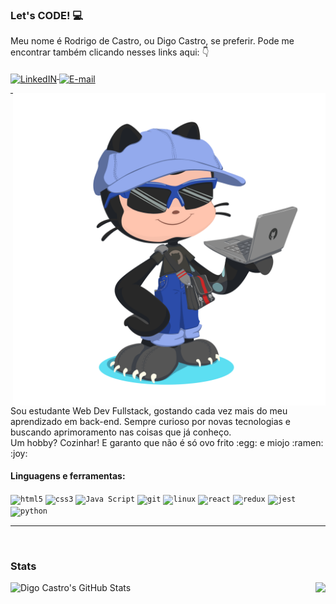 ### Let's CODE! :computer:

Meu nome é Rodrigo de Castro, ou Digo Castro, se preferir.
Pode me encontrar também clicando nesses links aqui: :point_down:
<p align="left">
<a target="_blank" href="https://www.linkedin.com/in/dev-rodrigocastro/">
  <img align="middle" alt="LinkedIN" width="38px" src="https://image.flaticon.com/icons/svg/1384/1384014.svg" />
</a>
<a target="_blank" href="mailto:dygo.castro@gmail.com">
  <img align="middle" alt="E-mail" width="38px" src="https://image.flaticon.com/icons/svg/95/95627.svg" />
</a>
</p>
  <img align="right" alt="my octocat" width="500px" src="https://github.com/Digo-Castro/Digo-Castro/blob/main/digo-castro-octocat.png" />
</p>
<hr>
Sou estudante Web Dev Fullstack, gostando cada vez mais do meu aprendizado em back-end. Sempre curioso por novas tecnologias e buscando aprimoramento nas coisas que já conheço.
<br>
Um hobby? Cozinhar! E garanto que não é só ovo frito :egg: e miojo :ramen: :joy:
<br>

#### Linguagens e ferramentas:

<code><img height="38" src="https://pics.freeicons.io/uploads/icons/png/14072054271548141949-512.png" alt="html5"/></code>
<code><img height="38" src="https://pics.freeicons.io/uploads/icons/png/21337745421536211768-512.png" alt="css3"/></code>
<code><img height="38" src="https://www.devexhub.com/wp-content/uploads/2019/12/javascript-icon-png-23.png" alt="Java Script"></code>
<code><img height="38" src="https://pics.freeicons.io/uploads/icons/png/9374299221540553610-512.png" alt="git"/></code>
<code><img height="38" src="https://pics.freeicons.io/uploads/icons/png/3525127881551941184-512.png" alt="linux"/></code>
<code><img height="38" src="https://www.flaticon.com/svg/static/icons/svg/919/919851.svg" alt="react"></code>
<code><img height="38" src="https://pics.freeicons.io/uploads/icons/png/9818154791551942292-512.png" alt="redux"/></code>
<code><img height="38" src="https://pics.freeicons.io/uploads/icons/png/5894313931548218185-512.png" alt="jest"/></code>
<code><img height="38" src="https://pics.freeicons.io/uploads/icons/png/12785093741551942290-512.png" alt="python"/></code>
<hr>
<br>

### Stats <br>
<img  align="left" src="https://github-readme-stats.vercel.app/api?username=Digo-Castro&show_icons=true&theme=great-gatsby" alt="Digo Castro's GitHub Stats" />

<a href="https://github.com/thayscosta3">
  <img align="right" src="https://github-readme-stats.vercel.app/api/top-langs/?username=Digo-Castro&&show_icons=true&title_color=ff9600&icon_color=ff9600&text_color=ffe900&bg_color=000" />
</a>

